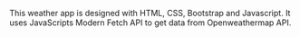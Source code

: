 This weather app is designed with HTML, CSS, Bootstrap and Javascript. It uses JavaScripts Modern Fetch API to get data from Openweathermap API.

